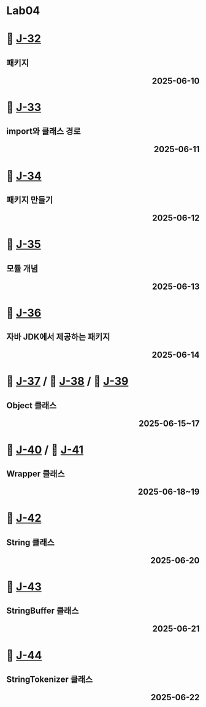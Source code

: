 # Lab04

# 📖 [J-32](./J_32.md)
**패키지** <p align='right'>2025-06-10</p>
---
# 📖 [J-33](./J_33.md)
**import와 클래스 경로** <p align='right'>2025-06-11</p>
---
# 📖 [J-34](./J_34.md)
**패키지 만들기** <p align='right'>2025-06-12</p>
---
# 📖 [J-35](./J_35.md)
**모듈 개념** <p align='right'>2025-06-13</p>
---
# 📖 [J-36](./J_36.md)
**자바 JDK에서 제공하는 패키지** <p align='right'>2025-06-14</p>
---
# 📖 [J-37](./J_37.md) / 📖 [J-38](./J_38.md) / 📖 [J-39](./J_39.md)
**Object 클래스** <p align='right'>2025-06-15~17</p>
---
# 📖 [J-40](./J_40.md) / 📖 [J-41](./J_41.md)
**Wrapper 클래스** <p align='right'>2025-06-18~19</p>
---
# 📖 [J-42](./J_42.md)
**String 클래스** <p align='right'>2025-06-20</p>
---
# 📖 [J-43](./J_43.md)
**StringBuffer 클래스** <p align='right'>2025-06-21</p>
---
# 📖 [J-44](./J_44.md)
**StringTokenizer 클래스** <p align='right'>2025-06-22</p>
---
